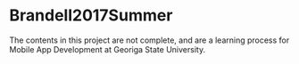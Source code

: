 # Brandell2017Summer

The contents in this project are not complete, and are a learning process for Mobile App Development at Georiga State University.
